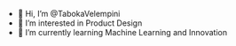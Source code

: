 - 👋 Hi, I’m @TabokaVelempini
- 👀 I’m interested in Product Design
- 🌱 I’m currently learning Machine Learning and Innovation

<!---
TabokaVelempini/TabokaVelempini is a ✨ special ✨ repository because its `README.md` (this file) appears on your GitHub profile.
You can click the Preview link to take a look at your changes.
--->
